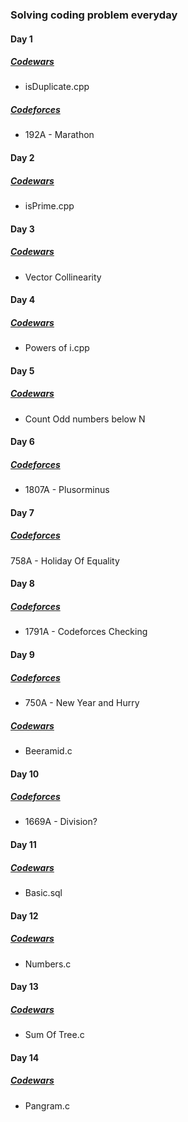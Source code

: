 ### Solving coding problem everyday
#### Day 1
##### [Codewars](https://www.codewars.com/kata/54bf1c2cd5b56cc47f0007a1)
- isDuplicate.cpp
##### [Codeforces](https://codeforces.com/contest/1692/problem/A)
- 192A - Marathon

#### Day 2
##### [Codewars](https://www.codewars.com/kata/5262119038c0985a5b00029f)
- isPrime.cpp

#### Day 3
##### [Codewars](https://www.codewars.com/kata/65ba420888906c1f86e1e680)
- Vector Collinearity

#### Day 4
##### [Codewars](https://www.codewars.com/kata/5a97387e5ee396e70a00016d)
- Powers of i.cpp

#### Day 5
##### [Codewars](https://www.codewars.com/kata/59342039eb450e39970000a6)
- Count Odd numbers below N

#### Day 6
##### [Codeforces](https://codeforces.com/contest/1807/problem/A)
- 1807A - Plusorminus

#### Day 7
##### [Codeforces](https://codeforces.com/contest/758/problem/A)
758A - Holiday Of Equality

#### Day 8
##### [Codeforces](https://codeforces.com/contest/1791/problem/A)
- 1791A - Codeforces Checking

#### Day 9
##### [Codeforces](https://codeforces.com/contest/750/problem/A)
- 750A - New Year and Hurry
##### [Codewars](https://www.codewars.com/kata/51e04f6b544cf3f6550000c1)
- Beeramid.c

#### Day 10
##### [Codeforces](https://codeforces.com/contest/1669/problem/A)
- 1669A - Division?

#### Day 11
##### [Codewars](https://www.codewars.com/kata/5809508cc47d327c12000084)
- Basic.sql

#### Day 12
##### [Codewars](https://www.codewars.com/kata/55f2b110f61eb01779000053)
- Numbers.c

#### Day 13
##### [Codewars](https://www.codewars.com/kata/5800580f8f7ddaea13000025)
- Sum Of Tree.c

#### Day 14
##### [Codewars](https://www.codewars.com/kata/545cedaa9943f7fe7b000048)
- Pangram.c
